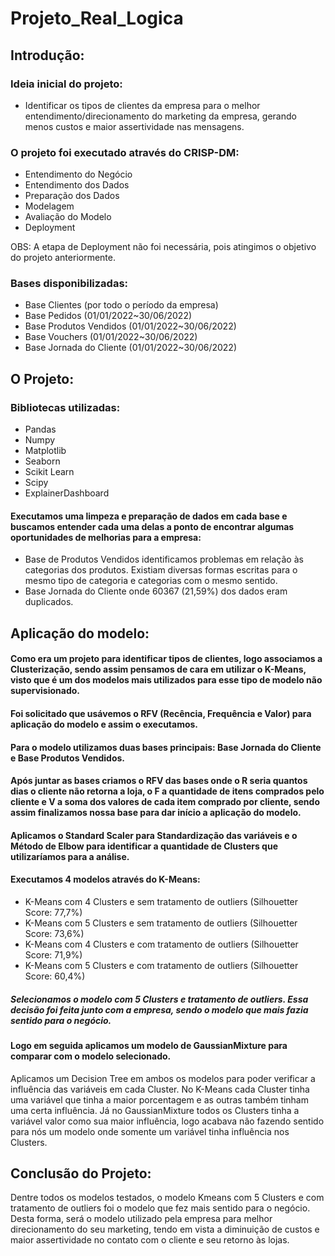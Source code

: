 # Projeto_Real_Logica
## Introdução:

### Ideia inicial do projeto:
+ Identificar os tipos de clientes da empresa para o melhor entendimento/direcionamento do marketing da empresa, gerando menos custos e maior assertividade nas mensagens.

### O projeto foi executado através do CRISP-DM:
+ Entendimento do Negócio
+ Entendimento dos Dados
+ Preparação dos Dados
+ Modelagem
+ Avaliação do Modelo
+ Deployment

OBS: A etapa de Deployment não foi necessária, pois atingimos o objetivo do projeto anteriormente.

### Bases disponibilizadas:
+ Base Clientes (por todo o período da empresa)
+ Base Pedidos (01/01/2022~30/06/2022)
+ Base Produtos Vendidos (01/01/2022~30/06/2022)
+ Base Vouchers (01/01/2022~30/06/2022)
+ Base Jornada do Cliente (01/01/2022~30/06/2022)

## O Projeto:

### Bibliotecas utilizadas:
+ Pandas
+ Numpy
+ Matplotlib
+ Seaborn
+ Scikit Learn
+ Scipy
+ ExplainerDashboard

#### Executamos uma limpeza e preparação de dados em cada base e buscamos entender cada uma delas a ponto de encontrar algumas oportunidades de melhorias para a empresa:
+ Base de Produtos Vendidos identificamos problemas em relação às categorias dos produtos. Existiam diversas formas escritas para o mesmo tipo de categoria e categorias com o mesmo sentido.
+ Base Jornada do Cliente onde 60367 (21,59%) dos dados eram duplicados.

## Aplicação do modelo:
#### Como era um projeto para identificar tipos de clientes, logo associamos a Clusterização, sendo assim pensamos de cara em utilizar o K-Means, visto que é um dos modelos mais utilizados para esse tipo de modelo não supervisionado.
#### Foi solicitado que usávemos o RFV (Recência, Frequência e Valor) para aplicação do modelo e assim o executamos.

#### Para o modelo utilizamos duas bases principais: Base Jornada do Cliente e Base Produtos Vendidos.
#### Após juntar as bases criamos o RFV das bases onde o R seria quantos dias o cliente não retorna a loja, o F a quantidade de itens comprados pelo cliente e V a soma dos valores de cada item comprado por cliente, sendo assim finalizamos nossa base para dar início a aplicação do modelo.
#### Aplicamos o Standard Scaler para Standardização das variáveis e o Método de Elbow para identificar a quantidade de Clusters que utilizaríamos para a análise.

#### Executamos 4 modelos através do K-Means:
+ K-Means com 4 Clusters e sem tratamento de outliers (Silhouetter Score: 77,7%)
+ K-Means com 5 Clusters e sem tratamento de outliers (Silhouetter Score: 73,6%)
+ K-Means com 4 Clusters e com tratamento de outliers (Silhouetter Score: 71,9%)
+ K-Means com 5 Clusters e com tratamento de outliers (Silhouetter Score: 60,4%)
##### Selecionamos o modelo com 5 Clusters e tratamento de outliers. Essa decisão foi feita junto com a empresa, sendo o modelo que mais fazia sentido para o negócio.

#### Logo em seguida aplicamos um modelo de GaussianMixture para comparar com o modelo selecionado.
Aplicamos um Decision Tree em ambos os modelos para poder verificar a influência das variáveis em cada Cluster. 
No K-Means cada Cluster tinha uma variável que tinha a maior porcentagem e as outras também tinham uma certa influência.
Já no GaussianMixture todos os Clusters tinha a variável valor como sua maior influência, logo acabava não fazendo sentido para nós um modelo onde somente um variável tinha influência nos Clusters.

## Conclusão do Projeto:
Dentre todos os modelos testados, o modelo Kmeans com 5 Clusters e com tratamento de outliers foi o modelo que fez mais sentido para o negócio. Desta forma, será o modelo utilizado pela empresa para melhor direcionamento do seu marketing, tendo em vista a diminuição de custos e maior assertividade no contato com o cliente e seu retorno às lojas.

